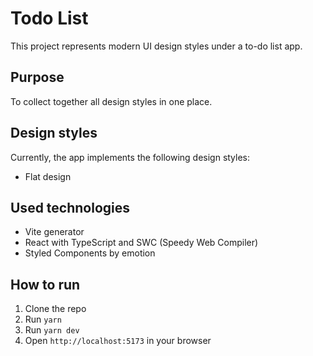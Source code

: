 # Todo List

This project represents modern UI design styles under a to-do list app.

## Purpose

To collect together all design styles in one place.

## Design styles

Currently, the app implements the following design styles:

- Flat design

## Used technologies

- Vite generator
- React with TypeScript and SWC (Speedy Web Compiler)
- Styled Components by emotion

## How to run

1. Clone the repo
2. Run `yarn`
3. Run `yarn dev`
4. Open `http://localhost:5173` in your browser
